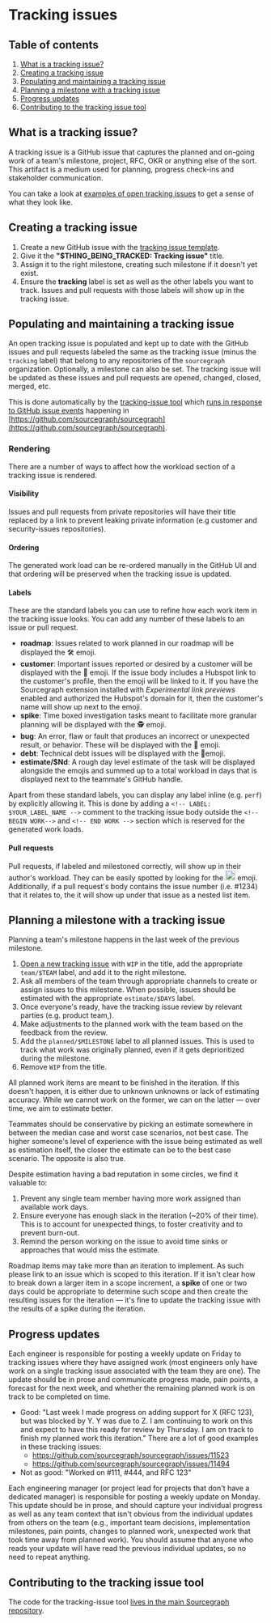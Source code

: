 # Tracking issues

## Table of contents

1. [What is a tracking issue?](#what-is-a-tracking-issue)
1. [Creating a tracking issue](#creating-a-tracking-issue)
1. [Populating and maintaining a tracking issue](#populating-and-maintaining-a-tracking-issue)
1. [Planning a milestone with a tracking issue](#planning-a-milestone-with-a-tracking-issue)
1. [Progress updates](#progress-updates)
1. [Contributing to the tracking issue tool](#contributing-to-the-tracking-issue-tool)

## What is a tracking issue?

A tracking issue is a GitHub issue that captures the planned and on-going work of a team's milestone, project, RFC, OKR or anything else of the sort. This artifact is a medium used for planning, progress check-ins and stakeholder communication.

You can take a look at [examples of open tracking issues](https://github.com/sourcegraph/sourcegraph/issues?q=is%3Aopen+is%3Aissue+label%3Atracking) to get a sense of what they look like.

## Creating a tracking issue

1. Create a new GitHub issue with the [tracking issue template](https://github.com/sourcegraph/sourcegraph/issues/new?assignees=&labels=tracking&template=tracking_issue.md&title=%24TEAM%3A+%24MILESTONE+Tracking+issue).
1. Give it the **"\$THING_BEING_TRACKED: Tracking issue"** title.
1. Assign it to the right milestone, creating such milestone if it doesn't yet exist.
1. Ensure the **tracking** label is set as well as the other labels you want to track. Issues and pull requests with those labels will show up in the tracking issue.

## Populating and maintaining a tracking issue

An open tracking issue is populated and kept up to date with the GitHub issues and pull requests labeled the same as the tracking issue (minus the `tracking` label) that belong to any repositories of the `sourcegraph` organization. Optionally, a milestone can also be set. The tracking issue will be updated as these issues and pull requests are opened, changed, closed, merged, etc.

This is done automatically by the [tracking-issue tool](#contributing-to-the-tracking-issue-tool) which [runs in response to GitHub issue events](https://github.com/sourcegraph/sourcegraph/blob/master/.github/workflows/tracking-issue.yml#L6) happening in [https://github.com/sourcegraph/sourcegraph](https://github.com/sourcegraph/sourcegraph).

### Rendering

There are a number of ways to affect how the workload section of a tracking issue is rendered.

#### Visibility

Issues and pull requests from private repositories will have their title replaced by a link to prevent leaking private information (e.g customer and security-issues repositories).

#### Ordering

The generated work load can be re-ordered manually in the GitHub UI and that ordering will be preserved when the tracking issue is updated.

#### Labels

These are the standard labels you can use to refine how each work item in the tracking issue looks. You can add any number of these labels to an issue or pull request.

- **roadmap**: Issues related to work planned in our roadmap will be displayed the 🛠 emoji.
- **customer**: Important issues reported or desired by a customer will be displayed with the 👩 emoji. If the issue body includes a Hubspot link to the customer's profile, then the emoji will be linked to it. If you have the Sourcegraph extension installed with _Experimental link previews_ enabled and authorized the Hubspot's domain for it, then the customer's name will show up next to the emoji.
- **spike**: Time boxed investigation tasks meant to facilitate more granular planning will be displayed with the 🕵️ emoji.
- **bug**: An error, flaw or fault that produces an incorrect or unexpected result, or behavior. These will be displayed with the 🐛 emoji.
- **debt**: Technical debt issues will be displayed with the 🧶emoji.
- **estimate/\$Nd**: A rough day level estimate of the task will be displayed alongside the emojis and summed up to a total workload in days that is displayed next to the teammate's GitHub handle.

Apart from these standard labels, you can display any label inline (e.g. `perf`) by explicitly allowing it. This is done by adding a `<!-- LABEL: $YOUR_LABEL_NAME -->` comment to the tracking issue body outside the `<!-- BEGIN WORK-->` and `<!-- END WORK -->` section which is reserved for the generated work loads.

#### Pull requests

Pull requests, if labeled and milestoned correctly, will show up in their author's workload. They can be easily spotted by looking for the <img src="https://github.githubassets.com/images/icons/emoji/shipit.png" height=20 width=20/> emoji. Additionally, if a pull request's body contains the issue number (i.e. #1234) that it relates to, the it will show up under that issue as a nested list item.

## Planning a milestone with a tracking issue

Planning a team's milestone happens in the last week of the previous milestone.

1. [Open a new tracking issue](#creating-a-tracking-issue) with `WIP` in the title, add the appropriate `team/$TEAM` label, and add it to the right milestone.
1. Ask all members of the team through appropriate channels to create or assign issues to this milestone. When possible, issues should be estimated with the appropriate `estimate/$DAYS` label.
1. Once everyone's ready, have the tracking issue review by relevant parties (e.g. product team,).
1. Make adjustments to the planned work with the team based on the feedback from the review.
1. Add the `planned/$MILESTONE` label to all planned issues. This is used to track what work was originally planned, even if it gets deprioritized during the milestone.
1. Remove `WIP` from the title.

All planned work items are meant to be finished in the iteration. If this doesn't happen, it is either due to unknown unknowns or lack of estimating accuracy. While we cannot work on the former, we can on the latter — over time, we aim to estimate better.

Teammates should be conservative by picking an estimate somewhere in between the median case and worst case scenarios, not best case. The higher someone's level of experience with the issue being estimated as well as estimation itself, the closer the estimate can be to the best case scenario. The opposite is also true.

Despite estimation having a bad reputation in some circles, we find it valuable to:

1. Prevent any single team member having more work assigned than available work days.
1. Ensure everyone has enough slack in the iteration (~20% of their time). This is to account for unexpected things, to foster creativity and to prevent burn-out.
1. Remind the person working on the issue to avoid time sinks or approaches that would miss the estimate.

Roadmap items may take more than an iteration to implement. As such please link to an issue which is scoped to this iteration. If it isn't clear how to break down a larger item in a scope increment, a **spike** of one or two days could be appropriate to determine such scope and then create the resulting issues for the iteration — it's fine to update the tracking issue with the results of a spike during the iteration.

## Progress updates

Each engineer is responsible for posting a weekly update on Friday to tracking issues where they have assigned work (most engineers only have work on a single tracking issue associated with the team they are one). The update should be in prose and communicate progress made, pain points, a forecast for the next week, and whether the remaining planned work is on track to be completed on time.

- Good: "Last week I made progress on adding support for X (RFC 123), but was blocked by Y. Y was due to Z. I am continuing to work on this and expect to have this ready for review by Thursday. I am on track to finish my planned work this iteration." There are a lot of good examples in these tracking issues:
    - https://github.com/sourcegraph/sourcegraph/issues/11523
    - https://github.com/sourcegraph/sourcegraph/issues/11494
- Not as good: "Worked on #111, #444, and RFC 123"

Each engineering manager (or project lead for projects that don't have a dedicated manager) is responsible for posting a weekly update on Monday. This update should be in prose, and should capture your individual progress as well as any team context that isn't obvious from the individual updates from others on the team (e.g., important team decisions, implementation milestones, pain points, changes to planned work, unexpected work that took time away from planned work). You should assume that anyone who reads your update will have read the previous individual updates, so no need to repeat anything.

## Contributing to the tracking issue tool

The code for the tracking-issue tool [lives in the main Sourcegraph repository](https://github.com/sourcegraph/sourcegraph/tree/master/internal/cmd/tracking-issue).
